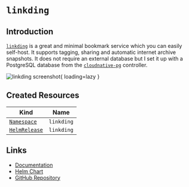 # `linkding`

## Introduction

[`linkding`](https://github.com/sissbruecker/linkding) is a great and minimal bookmark service which you can easily self-host. It supports tagging, sharing and automatic internet archive snapshots. It does not require an external database but I set it up with a PostgreSQL database from the [`cloudnative-pg`](/cluster/core/cloudnative-pg/) controller.

![linkding screenshot](/assets/linkding.png){ loading=lazy }

## Created Resources

| Kind                                | Name                       |
| ----------------------------------- | -------------------------- |
| [`Namespace`][ref-namespace]        | `linkding`                 |
| [`HelmRelease`][ref-helm-release]   | `linkding`                 |

[ref-namespace]: https://kubernetes.io/docs/reference/kubernetes-api/cluster-resources/namespace-v1/
[ref-helm-release]: https://fluxcd.io/docs/components/helm/helmreleases/

## Links

- [Documentation](https://github.com/sissbruecker/linkding/tree/master/docs)
- [Helm Chart](https://charts.pascaliske.dev/charts/linkding/)
- [GitHub Repository](https://github.com/sissbruecker/linkding)
